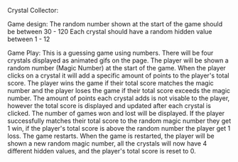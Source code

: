 Crystal Collector:

Game design:
The random number shown at the start of the game should be between 30 - 120
Each crystal should have a random hidden value between 1 - 12

Game Play:
This is a guessing game using numbers.
There will be four crystals displayed as animated gifs on the page.
The player will be shown a random number (Magic Number) at the start of the game.
When the player clicks on a crystal it will add a specific amount of points to the player's total score.
The player wins the game if their total score matches the magic number and the player loses the game if their total score exceeds the magic number.
The amount of points each crystal adds is not visable to the player, however the total score is displayed and updated after each crystal is clicked.
The number of games won and lost will be displayed.
If the player successfully matches their total score to the random magic number they get 1 win, if the player's total score is above the random number the player get 1 loss. The game restarts.
When the game is restarted, the player will be shown a new random magic number, all the crystals will now have 4 different hidden values, and the player's total score is reset to 0.